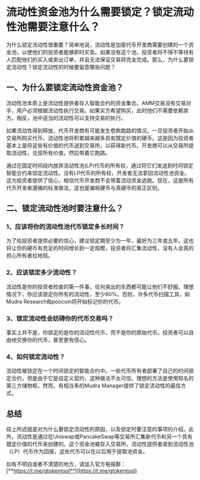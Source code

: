 # 流动性资金池为什么需要锁定？锁定流动性池需要注意什么？

为什么锁定流动性很重要？简单地说，流动性是加密代币开发商需要创建的一个资金池，以使他们的投资者能够即时买卖。如果没有这个池，投资者将不得不等待有人匹配他们的买入或卖出订单，并且无法保证交易将完全完成。那么，为什么要锁定流动性？锁定流动性的时候要留意哪些问题？

## 一、为什么要锁定流动性资金池？

流动性池本质上是流动性提供者存入智能合约的资金集合。AMM交易没有交易对手，用户必须根据流动性执行交易。如果买方希望购买，此时他们不需要依赖卖方。相反，池中适当的流动性可以支持交易的执行。

如果流动性得到释放，代币开发商有可能发生卷款跑路的情况。一旦投资者开始从交易所购买代币，流动性池将积累越来越多具有既定价值的硬币。这是因为投资者基本上是将这些有价值的代币送到交易所，以获得新代币。开发商可以从交易所提取流动性，兑现所有价值，然后带着它跑路。

通过在固定时间段内放弃流动性池(LP)代币的所有权，通过将它们发送到时间锁定智能合约来锁定流动性。没有LP代币的所有权，开发者无法拿回流动性池资金。这为投资者提供了信心，相信代币开发商不会带着流动资金逃跑。现在，这是所有代币开发者遵循的标准做法，这也是骗局硬币与真硬币的真正区别。

## 二、锁定流动性池时要注意什么？

### 1、应该将你的流动性池代币锁定多长时间？

为了给投资者提供必要的信心，建议锁定期至少为一年，最好为三年或五年。这也将让你的硬币有充足的时间增长到一定规模，投资者将汇集流动性，没有人会真的担心所有者拉地毯。

### 2、应该锁定多少流动性？

流动性是你的投资者检查的第一件事，任何突出的东西都可能让他们不舒服。理想情况下，你应该锁定你所有的流动性，至少80%。否则，许多代币扫描工具，如Mudra Research和poocoin将开始标记你的代币。

### 3、锁定流动性会妨碍你的代币交易吗？

事实上并不是，你锁定的是你的流动性代币，而不是你的原始代币。投资者可以自由地交换你的代币，甚至更有信心。

### 4、如何锁定流动性？

流动性被锁定在一个时间锁定的智能合约中。一些代币所有者部署了自己的时间锁定合约，但是由于它是自定义契约，这种做法不太可信。理想的方法是使用知名的第三方储物柜。然而，有相当多的Mudra Manager提供了锁定流动性的最佳方式。

## 总结

综上所述就是对为什么要锁定流动性的原因，以及锁定时要注意的事项的介绍。此外，流动性是通过在Uniswap或PancakeSwap等交易所汇集新代币和另一个具有既定价值的代币来创建的。这个资金池被存入交易所，流动性提供者收到流动性池（LP）代币作为回报，这些代币可以在以后用于提取池资金。

如有不明白或者不清楚的地方，请加入官方电报群：[**https://t.me/gtokentool**](https://t.me/gtokentool)
